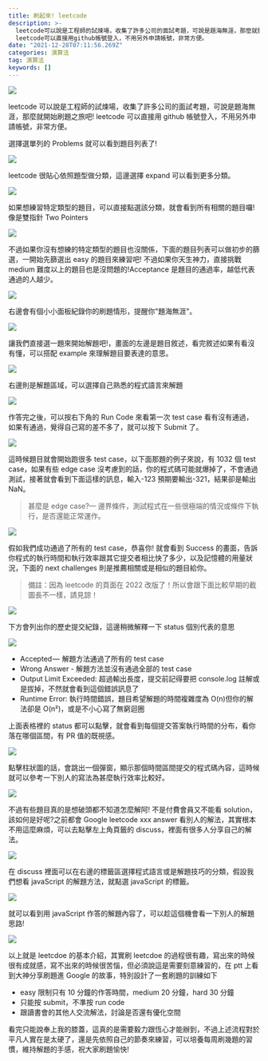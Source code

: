 ```yaml
---
title: 刷起來! leetcode
description: >-
  leetcode可以說是工程師的試煉場，收集了許多公司的面試考題，可說是題海無涯，那麼就開始刷題之旅吧!
  leetcode可以直接用github帳號登入，不用另外申請帳號，非常方便。
date: "2021-12-28T07:11:56.269Z"
categories: 演算法
tag: 演算法
keywords: []
---
```


![](/img/1__Lur9rrJITsFRnuIYURYkSg.jpeg)

leetcode 可以說是工程師的試煉場，收集了許多公司的面試考題，可說是題海無涯，那麼就開始刷題之旅吧! leetcode 可以直接用 github 帳號登入，不用另外申請帳號，非常方便。

選擇選單列的 Problems 就可以看到題目列表了!

![](/img/1__5wKWm9gspUSt924qVgIWXg.png)

leetcode 很貼心依照題型做分類，這邊選擇 expand 可以看到更多分類。

![](/img/1__39anzmevMVEt68VFYBsuWA.png)

如果想練習特定類型的題目，可以直接點選該分類，就會看到所有相關的題目囉!像是雙指針 Two Pointers

![](/img/1__IZ1re4JynpxG4q28Zwbx1A.png)

不過如果你沒有想練的特定類型的題目也沒關係，下面的題目列表可以做初步的篩選，一開始先篩選出 easy 的題目來練習吧! 不過如果你天生神力，直接挑戰 medium 難度以上的題目也是沒問題的!Acceptance 是題目的通過率，越低代表通過的人越少。

![](/img/1__0dCCDyzxQkCrSgtfYKY9lw.png)

右邊會有個小小面板紀錄你的刷題情形，提醒你"題海無涯"。

![](/img/1__hA__P__LMwPeu39h9j8qN2SQ.png)

讓我們直接選一題來開始解題吧!，畫面的左邊是題目敘述，看完敘述如果有看沒有懂，可以搭配 example 來理解題目要表達的意思。

![](/img/1__sNpdQqbTobYZ1HNcj330QQ.png)

右邊則是解題區域，可以選擇自己熟悉的程式語言來解題

![](/img/1__eYvuwlmoeO5Xcwt6dYoMMg.png)

作答完之後，可以按右下角的 Run Code 來看第一次 test case 看有沒有通過，如果有通過，覺得自己寫的差不多了，就可以按下 Submit 了。

![](/img/1__GH4eboOiiPicgOEscaZN3A.png)

這時候題目就會開始跑很多 test case，以下面那題的例子來說，有 1032 個 test case，如果有些 edge case 沒考慮到的話，你的程式碼可能就爆掉了，不會通過測試，接著就會看到下面這樣的訊息，輸入-123 預期要輸出-321，結果卻是輸出 NaN。

> 甚麼是 edge case?— 邊界條件，測試程式在一些很極端的情況或條件下執行，是否還能正常運作。

![](/img/1__AWCch4lYllLqTcLu8Dsumg.png)

假如我們成功通過了所有的 test case，恭喜你! 就會看到 Success 的畫面，告訴你程式的執行時間和執行效率跟其它提交者相比快了多少，以及記憶體的用量狀況，下面的 next challenges 則是推薦相關或是相似的題目給你。

> 備註：因為 leetcode 的頁面在 2022 改版了！所以會跟下面比較早期的截圖長不一樣，請見諒！

![](/img/1__P3iVQ8OFuPiCISiPa1BEGg.png)

下方會列出你的歷史提交紀錄，這邊稍微解釋一下 status 個別代表的意思

![](/img/1__Ud0QHK2jIozxDVnbbIDXPQ.png)

- Accepted —  解題方法通過了所有的 test case
- Wrong Answer - 解題方法並沒有通過全部的 test case
- Output Limit Exceeded: 超過輸出長度，提交前記得要把 console.log 註解或是拔掉，不然就會看到這個錯誤訊息了
- Runtime Error: 執行時間錯誤，題目希望解題的時間複雜度為 O(n)但你的解法卻是 O(n²)，或是不小心寫了無窮迴圈

上面表格裡的 status 都可以點擊，就會看到每個提交答案執行時間的分布，看你落在哪個區間，有 PR 值的既視感。

![](/img/1__myPAT1Wt3zGr9MwimDfAWw.png)

點擊柱狀圖的話，會跳出一個彈窗，顯示那個時間區間提交的程式碼內容，這時候就可以參考一下別人的寫法為甚麼執行效率比較好。

![](/img/1__Q__StOzdrwXfnqT69gfE4Kg.png)

不過有些題目真的是想破頭都不知道怎麼解阿! 不是付費會員又不能看 solution，該如何是好呢?之前都會 Google leetcode xxx answer 看別人的解法，其實根本不用這麼麻煩，可以去點擊左上角頁籤的 discuss，裡面有很多人分享自己的解法。

![](/img/1__7Z5WF1YKHwkXo0xJo6P0Jg.png)

在 discuss 裡面可以在右邊的標籤區選擇程式語言或是解題技巧的分類，假設我們想看 javaScript 的解題方法，就點選 javaScript 的標籤。

![](/img/1__vztrdohTq7dHGVbWee4xiQ.png)

就可以看到用 javaScript 作答的解題內容了，可以趁這個機會看一下別人的解題思路!

![](/img/1__x07__YuPKCTexuFd4j__su0Q.png)

以上就是 leetcdoe 的基本介紹，其實刷 leetcdoe 的過程很有趣，寫出來的時候很有成就感，寫不出來的時候很苦惱，但必須說這是需要刻意練習的，在 ptt 上看到大神分享刷題進 Google 的故事，特別設計了一套刷題的訓練如下

- easy 限制只有 10 分鐘的作答時間，medium 20 分鐘，hard 30 分鐘
- 只能按 submit，不準按 run code
- 跟讀書會的其他人交流解法，討論是否還有優化空間

看完只能說奉上我的膝蓋，這真的是需要毅力跟恆心才能辦到，不過上述流程對於平凡人實在是太硬了，還是先依照自己的節奏來練習，可以培養每周刷幾題的習慣，維持解題的手感，祝大家刷題愉快!
